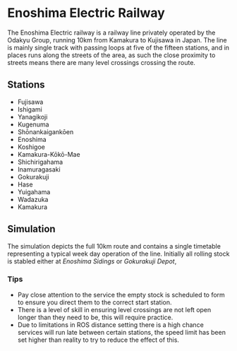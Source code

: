 # Enoshima Electric Railway

The Enoshima Electric railway is a railway line privately operated by the Odakyu Group, running 10km from Kamakura to Kujisawa in Japan.
The line is mainly single track with passing loops at five of the fifteen stations, and in places runs along the streets of the area, as such
the close proximity to streets means there are many level crossings crossing the route.

## Stations

- Fujisawa
- Ishigami
- Yanagikoji
- Kugenuma
- Shōnankaigankōen
- Enoshima
- Koshigoe
- Kamakura-Kōkō-Mae
- Shichirigahama
- Inamuragasaki
- Gokurakuji
- Hase
- Yuigahama
- Wadazuka
- Kamakura

## Simulation

The simulation depicts the full 10km route and contains a single timetable representing a typical week day operation of the line.
Initially all rolling stock is stabled either at *Enoshima Sidings* or *Gokurakuji Depot*,

### Tips

- Pay close attention to the service the empty stock is scheduled to form to ensure you direct them to the correct start station.
- There is a level of skill in ensuring level crossings are not left open longer than they need to be, this will require practice.
- Due to limitations in ROS distance setting there is a high chance services will run late between certain stations, the speed limit has been set higher than reality to try to reduce the effect of this.

